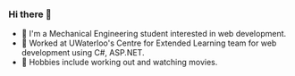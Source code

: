 ### Hi there 👋
- 🙂 I'm a Mechanical Engineering student interested in web development.
- 🌱 Worked at UWaterloo's Centre for Extended Learning team for web development using C#, ASP.NET.
- 🏓 Hobbies include working out and watching movies.
<!--
**douglashuangg/douglashuangg** is a ✨ _special_ ✨ repository because its `README.md` (this file) appears on your GitHub profile.

Here are some ideas to get you started:

- 🔭 I’m currently working on ...
- 🌱 I’m currently learning ...
- 👯 I’m looking to collaborate on ...
- 🤔 I’m looking for help with ...
- 💬 Ask me about ...
- 📫 How to reach me: ...
- 😄 Pronouns: ...
- ⚡ Fun fact: ...
-->
